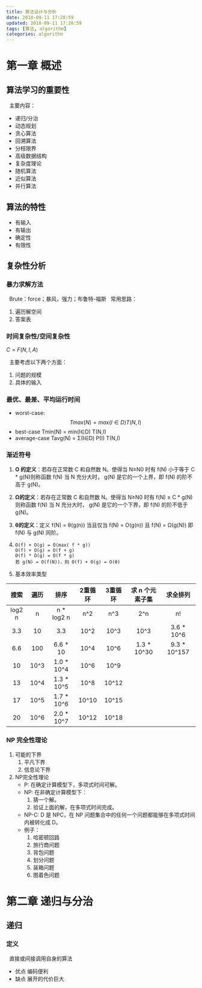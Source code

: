 ```yaml
---
title: 算法设计与分析
date: 2018-09-11 17:28:59
updated: 2018-09-11 17:28:59
tags: [算法, algorithm]
categories: algorithm
---
```


# 第一章 概述

## 算法学习的重要性
&nbsp;&nbsp;主要内容：
* 递归/分治
* 动态规划
* 贪心算法
* 回溯算法
* 分枝限界
* 高级数据结构
* 复杂度理论
* 随机算法
* 近似算法
* 并行算法


## 算法的特性
* 有输入
* 有输出
* 确定性
* 有限性

## 复杂性分析

### 暴力求解方法
&nbsp;&nbsp;Brute：force；暴风，强力；布鲁特-福斯
&nbsp;&nbsp;常用思路：
1. 遍历解空间
2. 答案表

### 时间复杂性/空间复杂性

$C = F(N,I,A)$

&nbsp;&nbsp;主要考虑以下两个方面：
1. 问题的规模
2. 具体的输入

### 最优、最差、平均运行时间

- worst-case:
  $$Tmax(N) = max(I∈D) T(N,I)$$
- best-case Tmin(N) = min(I∈D) T(N,I)
- average-case Tavg(N) = Σ(I∈D) P(I) T(N,I)


### 渐近符号
1. **O 的定义**：若存在正常数 C 和自然数 N。使得当 N≥N0 时有 f(N) 小于等于 C * g(N)则称函数 f(N) 当 N 充分大时， g(N) 是它的一个上界，即 f(N) 的阶不高于 g(N)。

2. **Ω的定义**：若存在正常数 C 和自然数 N。使得当 N≥N0 时有 f(N) ≥ C * g(N) 则称函数 f(N) 当 N 充分大时， g(N) 是它的一个下界，即 f(N) 的阶不低于 g(N)。

3. **θ的定义**：定义 f(N) = θ(g(n)) 当且仅当 f(N) = O(g(n)) 且 f(N) = Ω(g(N)) 即 f(N) 与 g(N) 同阶。

4.
    ```
    O(f) + O(g) = O(max( f * g))
    O(f) + O(g) = O(f + g)
    O(f) * O(g) = O(f * g)
    若 g(N) = O(f(N))，则 O(f) + O(g) = O(θ)
    ```
5. 基本效率类型

| 搜索 | 遍历 | 排序 | 2重循环 | 3重循环 | 求 n 个元素子集 | 求全排列 |
| :------: | :------: | :------: | :------: | :------: | :------: | :------: |
| log2 n | n | n * log2 n | n^2 | n^3 | 2^n | n! |
| 3.3 | 10 | 3.3 | 10^2 | 10^3 | 10^3 | 3.6 * 10^6 |
| 6.6 | 100 | 6.6 * 10 | 10^4 | 10^6 | 1.3 * 10^30 | 9.3 * 10^157 |
| 10 | 10^3 | 1.0 * 10^4 | 10^6 | 10^9 |  |  |
| 13 | 10^4 | 1.3 * 10^5 | 10^8 | 10^12 |  |  |
| 17 | 10^5 | 1.7 * 10^6 | 10^10 | 10^15 |  |  |
| 20 | 10^6 | 2.0 * 10^7 | 10^12 | 10^18 |  |  |

### NP 完全性理论
1. 可能的下界
    1. 平凡下界
    2. 信息论下界
2.  NP完全性理论
    - P: 在确定计算模型下，多项式时间可解。
    - NP: 在非确定计算模型下：
        1. 猜一个解。
        2. 验证上面的解，在多项式时间完成。
    - NP-C: D 是 NPC，在 NP 问题集合中的任何一个问题都能够在多项式时间内被转化成 D。
    - 例子：
        1. 哈密顿回路
        2. 旅行商问题
        3. 背包问题
        4. 划分问题
        5. 装箱问题
        6. 图着色问题

# 第二章 递归与分治

## 递归

### 定义
&nbsp;&nbsp;直接或间接调用自身的算法
- 优点 编码便利
- 缺点 展开的代价巨大
